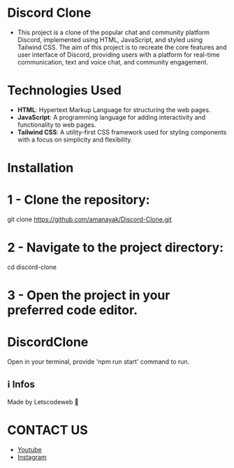 # Discord Clone
- This project is a clone of the popular chat and community platform Discord, implemented using HTML, JavaScript, and styled using Tailwind CSS. The aim of this project is to recreate the core features and user interface of Discord, providing users with a platform for real-time communication, text and voice chat, and community engagement.

# Technologies Used
- **HTML**: Hypertext Markup Language for structuring the web pages.
- **JavaScript**: A programming language for adding interactivity and functionality to web pages.
- **Tailwind CSS**: A utility-first CSS framework used for styling components with a focus on simplicity and flexibility.

# Installation
# 1 - Clone the repository:
git clone https://github.com/amanayak/Discord-Clone.git
# 2 - Navigate to the project directory:
cd discord-clone
# 3 - Open the project in your preferred code editor.


# DiscordClone
Open in your terminal, provide 'npm run start' command to run.


## ℹ Infos

Made by Letscodeweb 🙂

# CONTACT US
- [Youtube](https://www.youtube.com/channel/UC78LjF0lONSd91BSlTVcdMw)
- [Instagram](https://www.instagram.com/letscodeeweb/)